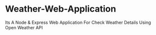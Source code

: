 # Weather-Web-Application
Its A Node &amp; Express Web Application For Check Weather Details Using Open Weather API
